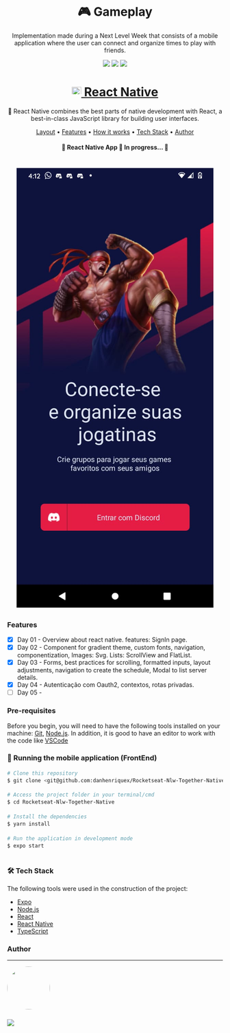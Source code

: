 <h1 align="center">🎮 Gameplay</h1>
<p align="center" id="objetivo">Implementation made during a Next Level Week that consists of a mobile application where the user can connect and organize times to play with friends.</p>

<div align="center" gap="10px">
  <img src="https://img.shields.io/github/languages/code-size/danhenriquex/Rocketseat-Nlw-Together-Native"/>
  <img src="https://img.shields.io/github/last-commit/danhenriquex/Rocketseat-Nlw-Together-Native"/>
  <img src="https://img.shields.io/badge/feito%20por-Rocketseat-8257e5"/>
</div>

<h1 align="center">
    <a href="https://reactnative.dev/"> <img src="./screenshots/favicon.ico" width="22" height="22"/> React Native</a>
</h1>
<p align="center">🚀 React Native combines the best parts of native development with React, a best-in-class JavaScript library for building user interfaces.</p>

<p align="center">
 <a href="#layout">Layout</a> •
 <a href="#features">Features</a> •
 <a href="#roadmap">How it works</a> • 
 <a href="#tecnologias">Tech Stack</a> • 
 <a href="#author">Author</a>
</p>

<h4 align="center"> 
	🚧  React Native App 🚀 In progress...  🚧
</h4>

<div style='margin: 20px' id="layout">
  <h1 align="center">
    <img alt="NextLevelWeek" title="#NextLevelWeek" src="./screenshots/gameplayapp.jpeg" />
  </h1>
</div>

### Features

<div id="features">

- [x] Day 01 - Overview about react native. features: SignIn page.
- [x] Day 02 - Component for gradient theme, custom fonts, navigation, componentization, Images: Svg. Lists: ScrollView and FlatList.
- [x] Day 03 - Forms, best practices for scrolling, formatted inputs, layout adjustments, navigation to create the schedule, Modal to list server details.
- [x] Day 04 - Autenticação com Oauth2, contextos, rotas privadas.
- [ ] Day 05 -
</div>

<div id="roadmap">

### Pre-requisites

Before you begin, you will need to have the following tools installed on your machine:
[Git](https://git-scm.com), [Node.js](https://nodejs.org/en/).
In addition, it is good to have an editor to work with the code like [VSCode](https://code.visualstudio.com/)

### 🎲 Running the mobile application (FrontEnd)

```bash
# Clone this repository
$ git clone <git@github.com:danhenriquex/Rocketseat-Nlw-Together-Native.git>

# Access the project folder in your terminal/cmd
$ cd Rocketseat-Nlw-Together-Native

# Install the dependencies
$ yarn install

# Run the application in development mode
$ expo start



```

</div>

<div id="tecnologias">

### 🛠 Tech Stack

The following tools were used in the construction of the project:

- [Expo](https://expo.io/)
- [Node.js](https://nodejs.org/en/)
- [React](https://pt-br.reactjs.org/)
- [React Native](https://reactnative.dev/)
- [TypeScript](https://www.typescriptlang.org/)
</div>

### Author

---

<!-- <script type="text/javascript" src="https://platform.linkedin.com/badges/js/profile.js" async defer></script> -->

<div align="left" id="author">

<a href="https://github.com/danhenriquex">
  <img src="https://github.com/danhenriquex.png" width="100" height="100" style="border-radius: 50%"/>
</a>

<!-- <div class="LI-profile-badge"  data-version="v1" data-size="medium" data-locale="pt_BR" data-type="vertical" data-theme="dark" data-vanity="danilo-henrique-santana"><a class="LI-simple-link" href='https://br.linkedin.com/in/danilo-henrique-santana?trk=profile-badge'>Danilo Henrique</a></div> -->
</div>

<div style="margin-top: 20px" >
  <a href="https://www.linkedin.com/in/danilo-henrique-480032167/">
    <img  src="https://img.shields.io/badge/LinkedIn-0077B5?style=for-the-badge&logo=linkedin&logoColor=white"/>
  </a>
</div>
